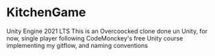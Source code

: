# KitchenGame
 Unity Engine 2021 LTS
This is an Overcoocked clone done un Unity, for now, single player following CodeMonckey's free Unity course implementing my gitflow, and naming conventions

